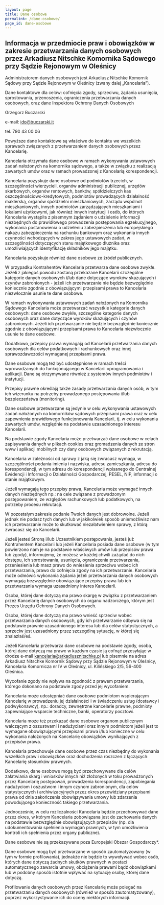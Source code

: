 ```yaml
---
layout: page
title: Dane osobowe
permalink: /dane-osobowe/
page_id: dane-osobowe
---
```


## Informacja w przedmiocie praw i obowiązków w zakresie przetwarzania danych osobowych przez Arkadiusz Nitschke Komornika Sądowego przy Sądzie Rejonowym w Oleśnicy

Administratorem danych osobowych jest Arkadiusz Nitschke Komornik Sądowy przy Sądzie Rejonowym w Oleśnicy (zwany dalej „Kancelaria”).

Dane kontaktowe dla celów: cofnięcia zgody, sprzeciwu, żądania usunięcia, sprostowania, przenoszenia, ograniczenia przetwarzania danych osobowych, oraz dane Inspektora Ochrony Danych Osobowych

Grzegorz Buczarski

e-mail: ido@buczarski.it

tel. 790 43 00 06

Powyższe dane kontaktowe są właściwe do kontaktu we wszelkich sprawach związanych z przetwarzaniem danych osobowych przez Kancelarię.

Kancelaria otrzymała dane osobowe w ramach wykonywania ustawowych zadań nałożonych na komornika sądowego, a także w związku z realizacją zawartych umów oraz w ramach prowadzonej z Kancelarią korespondencji.

Kancelaria pozyskuje dane osobowe od podmiotów trzecich, w szczególności wierzycieli, organów administracji publicznej, urzędów skarbowych, organów rentowych, banków, spółdzielczych kas oszczędnościowo-kredytowych, podmiotów prowadzących działalność maklerską, organów spółdzielni mieszkaniowych, zarządu wspólnot mieszkaniowych, innych podmiotów zarządzających mieszkaniami i lokalami użytkowymi, jak również innych instytucji i osób, do których Kancelaria wystąpiła z pisemnym żądaniem o udzielenie informacji niezbędnych do prawidłowego prowadzenia postępowania egzekucyjnego, wykonania postanowienia o udzieleniu zabezpieczenia lub europejskiego nakazu zabezpieczenia na rachunku bankowym oraz wykonania innych czynności wchodzących w zakres jego ustawowych zadań, w szczególności dotyczących stanu majątkowego dłużnika oraz umożliwiających identyfikację składników jego majątku.

Kancelaria pozyskuje również dane osobowe ze źródeł publicznych.

W przypadku Kontrahentów Kancelaria przetwarza dane osobowe zwykłe. Jeżeli z jakiegoś powodu zostaną przekazane Kancelarii szczególne kategorie danych osobowych i/lub dane dotyczące wyroków skazujących i czynów zabronionych - jeżeli ich przetwarzanie nie będzie bezwzględnie koniecznie zgodnie z obowiązującymi przepisami prawa to Kancelaria niezwłocznie usunie te dane osobowe.

W ramach wykonywania ustawowych zadań nałożonych na Komornika Sądowego Kancelaria może przetwarzać wszystkie kategorie danych osobowych: dane osobowe zwykłe, szczególne kategorie danych osobowych oraz dane dotyczące wyroków skazujących i czynów zabronionych. Jeżeli ich przetwarzanie nie będzie bezwzględnie koniecznie zgodnie z obowiązującymi przepisami prawa to Kancelaria niezwłocznie usunie te dane osobowe.

Dodatkowo, przepisy prawa wymagają od Kancelarii przetwarzania danych osobowych dla celów podatkowych i rachunkowych oraz innej sprawozdawczości wymaganej przepisami prawa.

Dane osobowe mogą też być udostępnione w ramach treści wprowadzanych do funkcjonującego w Kancelarii oprogramowania i aplikacji. Dane są otrzymywane również z systemów innych podmiotów i instytucji.

Przepisy prawne określają także zasady przetwarzania danych osób, w tym ich wizerunku na potrzeby prowadzonego postępowania i/lub bezpieczeństwa (monitoring).

Dane osobowe przetwarzane są jedynie w celu wykonywania ustawowych zadań nałożonych na komorników sądowych przepisami prawa oraz w celu zapewnienia prawidłowego funkcjonowania Kancelarii, tj. w celu wykonania zawartych umów, względnie na podstawie uzasadnionego interesu Kancelarii.

Na podstawie zgody Kancelaria może przetwarzać dane osobowe w celach zapisywania danych w plikach cookies oraz gromadzenia danych ze stron www i aplikacji mobilnych czy dany osobowych związanych z rekrutacją.

Kancelaria w zależności od sprawy z jaką się zwracasz wymaga, w szczególności podania imienia i nazwiska, adresu zamieszkania, adresu do korespondencji, w tym adresu do korespondencji wpisanego do Centralnej Ewidencji i Informacji o Działalności Gospodarczej, PESEL, NIP, informacji o stanie majątkowym.

Jeżeli wymagają tego przepisy prawa, Kancelaria może wymagać innych danych niezbędnych np.: na cele związane z prowadzonym postępowaniem, ze względów rachunkowych lub podatkowych, na potrzeby procesu rekrutacji.

W pozostałym zakresie podanie Twoich danych jest dobrowolne. Jeżeli jednak nie podasz tych danych lub w jakikolwiek sposób uniemożliwisz nam ich przetwarzanie może to skutkować niezałatwieniem sprawy, z którą zwracasz się do Kancelarii.

Jeżeli jesteś Stroną i/lub Uczestnikiem postępowania, jesteś już Kontrahentem Kancelarii lub jeżeli Kancelaria posiada dane osobowe (w tym powierzono nam je na podstawie właściwych umów lub przepisów prawa lub zgody), informujemy, że możesz w każdej chwili zażądać do nich dostępu, ich sprostowania, usunięcia, ograniczenia przetwarzania, przeniesienia lub masz prawo do wniesienia sprzeciwu wobec ich przetwarzania, prawo do cofnięcia zgody na ich przetwarzanie. Kancelaria może odmówić wykonania żądania jeżeli przetwarzania danych osobowych wymagają bezwzględnie obowiązujące przepisy prawa lub ich przetwarzania wymaga uzasadniony interes Kancelarii.

Osoba, której dane dotyczą ma prawo skargę w związku z przetwarzaniem przez Kancelarię danych osobowych do organu nadzorczego, którym jest Prezes Urzędu Ochrony Danych Osobowych.

Osoba, której dane dotyczą ma prawo wnieść sprzeciw wobec przetwarzania danych osobowych, gdy ich przetwarzanie odbywa się na podstawie prawnie uzasadnionego interesu lub dla celów statystycznych, a sprzeciw jest uzasadniony przez szczególną sytuację, w której się znalazłaś/eś.

Jeżeli Kancelaria przetwarza dane osobowe na podstawie zgody, osoba, której dane dotyczą ma prawo w każdym czasie ją cofnąć przesyłając w drodze e-mail kancelaria@arkadiusznitschke.pl lub pisemnie na adres Arkadiusz Nitschke Komornik Sądowy przy Sądzie Rejonowym w Oleśnicy, Kancelaria Komornicza nr IV w Oleśnicy, ul. Kilińskiego 2/5, 56-400 Oleśnica.

Wycofanie zgody nie wpływa na zgodność z prawem przetwarzania, którego dokonano na podstawie zgody przed jej wycofaniem.

Kancelaria może udostępniać dane osobowe podmiotom wspierającym Kancelarię w prowadzeniu jej działalności i w świadczeniu usług (dostawcy i podwykonawcy), np.: doradcy, zewnętrzne kancelarie prawne, podmioty zapewniające wsparcie techniczne, banki, operatorzy pocztowi.

Kancelaria może też przekazać dane osobowe organom publicznym walczącym z oszustwami i nadużyciami oraz innym podmiotom jeżeli jest to wymagane obowiązującymi przepisami prawa i/lub konieczne w celu wykonania nałożonych na Kancelarię obowiązków wynikających z przepisów prawa.

Kancelaria przechowuje dane osobowe przez czas niezbędny do wykonania wszelkich praw i obowiązków oraz dochodzenia roszczeń z łączących Kancelarię stosunków prawnych.

Dodatkowo, dane osobowe mogą być przechowywane dla celów załatwiania skarg i wniosków innych niż złożonych w toku prowadzonych przez Kancelarię postępowań, prowadzenia korespondencji, zapobiegania nadużyciom i oszustwom i innym czynom zabronionym, dla celów statystycznych i archiwizacyjnych przez okres przewidziany przepisami prawa od dnia zakończenia obowiązywania umowy lub zdarzenia powodującego konieczność takiego przetwarzania.

Jednocześnie, w celu rozliczalności Kancelaria będzie przechowywać dane przez okres, w którym Kancelaria zobowiązana jest do zachowania danych na podstawie bezwzględnie obowiązujących przepisów (np. dla udokumentowania spełnienia wymagań prawnych, w tym umożliwienia kontroli ich spełnienia przez organy publiczne).

Dane osobowe nie są przekazywane poza Europejski Obszar Gospodarczy\*.

Dane osobowe mogą być przetwarzane w sposób zautomatyzowany (w tym w formie profilowania), jednakże nie będzie to wywoływać wobec osób, których dane dotyczą żadnych skutków prawnych w postaci automatycznego zawarcia umowy, obciążenia prawami bądź obowiązkami lub w podobny sposób istotnie wpływać na sytuację osoby, której dane dotyczą.

Profilowanie danych osobowych przez Kancelarię może polegać na przetwarzaniu danych osobowych (również w sposób zautomatyzowany), poprzez wykorzystywanie ich do oceny niektórych informacji.
